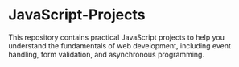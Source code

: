 # JavaScript-Projects
This repository contains practical JavaScript projects to help you understand the fundamentals of web development, including event handling, form validation, and asynchronous programming.
